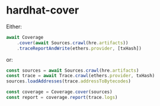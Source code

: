 # hardhat-cover

Either:

```typescript
await Coverage
    .cover(await Sources.crawl(hre.artifacts))
    .traceReportAndWrite(ethers.provider, [txHash])
```

or:

```typescript
const sources = await Sources.crawl(hre.artifacts)
const trace = await Trace.crawl(ethers.provider, txHash)
sources.loadAddresses(trace.addressToBytecodes)

const coverage = Coverage.cover(sources)
const report = coverage.report(trace.logs)
```

